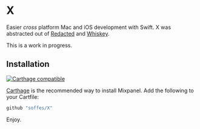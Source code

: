 # X

Easier *cross* platform Mac and iOS development with Swift. X was abstracted out of [Redacted](http://useredacted.com) and [Whiskey](http://usewhiskey.com).

This is a work in progress.

## Installation

[![Carthage compatible](https://img.shields.io/badge/Carthage-compatible-4BC51D.svg?style=flat)](https://github.com/Carthage/Carthage)

[Carthage](https://github.com/carthage/carthage) is the recommended way to install Mixpanel. Add the following to your Cartfile:

``` ruby
github "soffes/X"
```

Enjoy.
